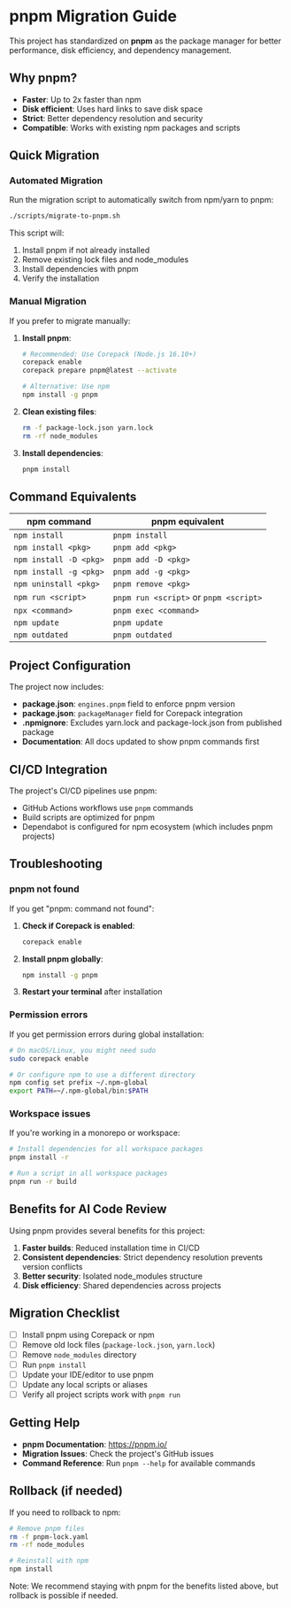 # pnpm Migration Guide

This project has standardized on **pnpm** as the package manager for better performance, disk efficiency, and dependency management.

## Why pnpm?

- **Faster**: Up to 2x faster than npm
- **Disk efficient**: Uses hard links to save disk space
- **Strict**: Better dependency resolution and security
- **Compatible**: Works with existing npm packages and scripts

## Quick Migration

### Automated Migration

Run the migration script to automatically switch from npm/yarn to pnpm:

```bash
./scripts/migrate-to-pnpm.sh
```

This script will:
1. Install pnpm if not already installed
2. Remove existing lock files and node_modules
3. Install dependencies with pnpm
4. Verify the installation

### Manual Migration

If you prefer to migrate manually:

1. **Install pnpm**:
   ```bash
   # Recommended: Use Corepack (Node.js 16.10+)
   corepack enable
   corepack prepare pnpm@latest --activate
   
   # Alternative: Use npm
   npm install -g pnpm
   ```

2. **Clean existing files**:
   ```bash
   rm -f package-lock.json yarn.lock
   rm -rf node_modules
   ```

3. **Install dependencies**:
   ```bash
   pnpm install
   ```

## Command Equivalents

| npm command | pnpm equivalent |
|-------------|-----------------|
| `npm install` | `pnpm install` |
| `npm install <pkg>` | `pnpm add <pkg>` |
| `npm install -D <pkg>` | `pnpm add -D <pkg>` |
| `npm install -g <pkg>` | `pnpm add -g <pkg>` |
| `npm uninstall <pkg>` | `pnpm remove <pkg>` |
| `npm run <script>` | `pnpm run <script>` or `pnpm <script>` |
| `npx <command>` | `pnpm exec <command>` |
| `npm update` | `pnpm update` |
| `npm outdated` | `pnpm outdated` |

## Project Configuration

The project now includes:

- **package.json**: `engines.pnpm` field to enforce pnpm version
- **package.json**: `packageManager` field for Corepack integration
- **.npmignore**: Excludes yarn.lock and package-lock.json from published package
- **Documentation**: All docs updated to show pnpm commands first

## CI/CD Integration

The project's CI/CD pipelines use pnpm:

- GitHub Actions workflows use `pnpm` commands
- Build scripts are optimized for pnpm
- Dependabot is configured for npm ecosystem (which includes pnpm projects)

## Troubleshooting

### pnpm not found

If you get "pnpm: command not found":

1. **Check if Corepack is enabled**:
   ```bash
   corepack enable
   ```

2. **Install pnpm globally**:
   ```bash
   npm install -g pnpm
   ```

3. **Restart your terminal** after installation

### Permission errors

If you get permission errors during global installation:

```bash
# On macOS/Linux, you might need sudo
sudo corepack enable

# Or configure npm to use a different directory
npm config set prefix ~/.npm-global
export PATH=~/.npm-global/bin:$PATH
```

### Workspace issues

If you're working in a monorepo or workspace:

```bash
# Install dependencies for all workspace packages
pnpm install -r

# Run a script in all workspace packages
pnpm run -r build
```

## Benefits for AI Code Review

Using pnpm provides several benefits for this project:

1. **Faster builds**: Reduced installation time in CI/CD
2. **Consistent dependencies**: Strict dependency resolution prevents version conflicts
3. **Better security**: Isolated node_modules structure
4. **Disk efficiency**: Shared dependencies across projects

## Migration Checklist

- [ ] Install pnpm using Corepack or npm
- [ ] Remove old lock files (`package-lock.json`, `yarn.lock`)
- [ ] Remove `node_modules` directory
- [ ] Run `pnpm install`
- [ ] Update your IDE/editor to use pnpm
- [ ] Update any local scripts or aliases
- [ ] Verify all project scripts work with `pnpm run`

## Getting Help

- **pnpm Documentation**: https://pnpm.io/
- **Migration Issues**: Check the project's GitHub issues
- **Command Reference**: Run `pnpm --help` for available commands

## Rollback (if needed)

If you need to rollback to npm:

```bash
# Remove pnpm files
rm -f pnpm-lock.yaml
rm -rf node_modules

# Reinstall with npm
npm install
```

Note: We recommend staying with pnpm for the benefits listed above, but rollback is possible if needed.
